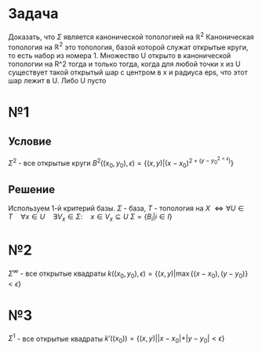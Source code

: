 # Задача
Доказать, что $\Sigma$ является канонической топологией на $\mathbb{R}^{2}$
Каноническая топология на $\mathbb{R}^{2}$ это топология, базой которой служат открытые круги, то есть набор из номера 1.
Множество U открыто в канонической топологии на R^2 тогда и только тогда, когда для любой точки x из U существует такой открытый шар с центром в x и радиуса eps, что этот шар лежит в U. Либо U пусто
# №1
## Условие
$\Sigma^{2}$ - все открытые круги
$B^{2} ((x_{0}, y_{0}), \epsilon) = \left\{ (x, y) | (x - x_{0})^{2 + (y - y_{0}^{2 < \epsilon})} \right\}$
## Решение
Используем 1-й критерий базы.
$\Sigma$ - база, $T$ - топология на $X$
	$\iff \forall U \in T  \quad  \forall x \in U  \quad  \exists V_{x} \in \Sigma:  \quad  x \in V_{x} \subseteq U$
	$\Sigma = \left\{ B_i | i \in I \right\}$



# №2
$\Sigma^{\infty}$ - все открытые квадраты $k((x_{0}, y_{0}), \epsilon) = \left\{ (x, y) | \max \left\{ (x - x_{0}), (y - y_{0}) \right\} < \epsilon \right\}$

# №3
$\Sigma^{1}$ - все открытые квадраты
$k'((x_{0})) = \left\{ (x, y) | |x - x_{0}| + |y - y_{0}| < \epsilon \right\}$